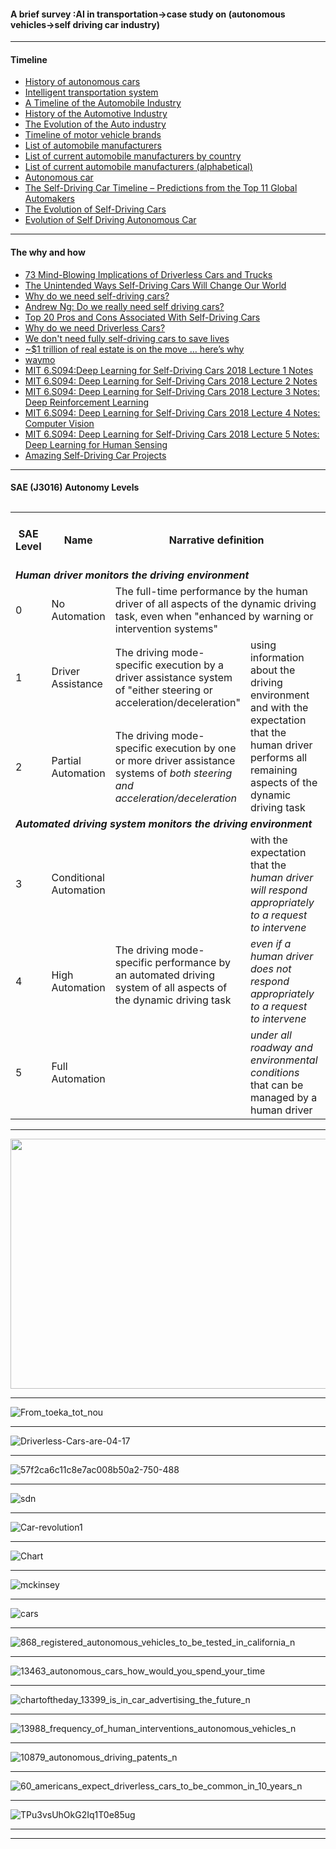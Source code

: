 

#### A brief survey :AI in transportation->case study on (autonomous vehicles->self driving car industry)

-------------

#### Timeline

- [History of autonomous cars](https://en.wikipedia.org/wiki/History_of_autonomous_cars)
- [Intelligent transportation system](https://en.wikipedia.org/wiki/Intelligent_transportation_system)
- [A Timeline of the Automobile Industry](https://www.scaruffi.com/politics/cars.html)
- [History of the Automotive Industry](https://www.preceden.com/timelines/263578-history-of-the-automotive-industry)
- [The Evolution of the Auto industry](https://www.timetoast.com/timelines/1201032)
- [Timeline of motor vehicle brands](https://en.wikipedia.org/wiki/Timeline_of_motor_vehicle_brands)
- [List of automobile manufacturers](https://en.wikipedia.org/wiki/List_of_automobile_manufacturers)
- [List of current automobile manufacturers by country](https://en.wikipedia.org/wiki/List_of_current_automobile_manufacturers_by_country)
- [List of current automobile manufacturers (alphabetical)](https://en.wikipedia.org/wiki/List_of_current_automobile_manufacturers_(alphabetical))
- [Autonomous car](https://en.wikipedia.org/wiki/Autonomous_car)
- [The Self-Driving Car Timeline – Predictions from the Top 11 Global Automakers](https://www.techemergence.com/self-driving-car-timeline-themselves-top-11-automakers/)
- [The Evolution of Self-Driving Cars](https://nytjournal.org/articles/ai_articles/evolution_of_self_driving_cars.php)
- [Evolution of Self Driving Autonomous Car](http://robotglobe.org/evolution-of-self-driving-autonomous-car/)

--------------

#### The why and how

- [73 Mind-Blowing Implications of Driverless Cars and Trucks](https://medium.com/@DonotInnovate/73-mind-blowing-implications-of-a-driverless-future-58d23d1f338d)
- [The Unintended Ways Self-Driving Cars Will Change Our World](https://medium.com/swlh/the-unintended-ways-self-driving-cars-will-change-our-world-3b15d1db9026)
- [Why do we need self-driving cars?](https://www.quora.com/Why-do-we-need-self-driving-cars-1)
- [Andrew Ng: Do we really need self driving cars?](https://www.quora.com/Andrew-Ng-Do-we-really-need-self-driving-cars)
- [Top 20 Pros and Cons Associated With Self-Driving Cars](https://www.autoinsurancecenter.com/top-20-pros-and-cons-associated-with-self-driving-cars.htm)
- [Why do we need Driverless Cars?](https://www.quora.com/Why-do-we-need-Driverless-Cars)
- [We don't need fully self-driving cars to save lives](https://www.usatoday.com/story/tech/columnist/2018/02/04/we-dont-need-fully-self-driving-cars-save-lives/1085965001/)
- [~$1 trillion of real estate is on the move … here’s why](https://medium.com/99-mph/1-trillion-of-real-estate-is-on-the-move-heres-why-94ee9233e5eb)
- [waymo](https://medium.com/waymo)
- [MIT 6.S094:Deep Learning for Self-Driving Cars 2018 Lecture 1 Notes](https://hackernoon.com/mit-6-s094-deep-learning-for-self-driving-cars-2018-lecture-1-notes-807be1a50893)
- [MIT 6.S094: Deep Learning for Self-Driving Cars 2018 Lecture 2 Notes](https://hackernoon.com/mit-6-s094-deep-learning-for-self-driving-cars-2018-lecture-2-notes-e283b9ec10a0)
- [MIT 6.S094: Deep Learning for Self-Driving Cars 2018 Lecture 3 Notes: Deep Reinforcement Learning](https://hackernoon.com/mit-6-s094-deep-learning-for-self-driving-cars-2018-lecture-3-notes-deep-reinforcement-learning-fe9a8592e14a)
- [MIT 6.S094: Deep Learning for Self-Driving Cars 2018 Lecture 4 Notes: Computer Vision](https://hackernoon.com/mit-6-s094-deep-learning-for-self-driving-cars-2018-lecture-4-notes-computer-vision-f591f14b3b99)
- [MIT 6.S094: Deep Learning for Self-Driving Cars 2018 Lecture 5 Notes: Deep Learning for Human Sensing](https://hackernoon.com/mit-6-s094-deep-learning-for-self-driving-cars-2018-lecture-5-notes-deep-learning-for-human-5cb0f53e4f15)
- [Amazing Self-Driving Car Projects](https://medium.com/udacity/amazing-self-driving-car-projects-d0599e2c2097)

--------------

#### SAE (J3016) Autonomy Levels

<table class="wikitable">
<caption>
</caption>
<tbody><tr>
<th>SAE Level</th>
<th>Name</th>
<th colspan="2">Narrative definition</th>
<th>Execution of<br />steering and<br />acceleration/<br />deceleration</th>
<th>Monitoring of driving environment</th>
<th>Fallback performance of dynamic driving task</th>
<th>System capability (driving modes)
</th></tr>
<tr>
<td colspan="8"><i><b>Human driver monitors the driving environment</b></i>
</td></tr>
<tr>
<td>0</td>
<td>No Automation</td>
<td colspan="2">The full-time performance by the human driver of all aspects of the dynamic driving task, even when "enhanced by warning or intervention systems"</td>
<td>Human driver</td>
<td rowspan="3">Human driver</td>
<td rowspan="3">Human driver</td>
<td>n/a
</td></tr>
<tr>
<td>1</td>
<td>Driver Assistance</td>
<td>The driving mode-specific execution by a driver assistance system of "either steering or acceleration/deceleration"</td>
<td rowspan="2">using information about the driving environment and with the expectation that the human driver performs all remaining aspects of the dynamic driving task</td>
<td>Human driver and system</td>
<td rowspan="2">Some driving modes
</td></tr>
<tr>
<td>2</td>
<td>Partial Automation</td>
<td>The driving mode-specific execution by one or more driver assistance systems of <i>both steering and acceleration/deceleration</i></td>
<td>System
</td></tr>
<tr>
<td colspan="8"><i><b>Automated driving system monitors the driving environment</b></i>
</td></tr>
<tr>
<td>3</td>
<td>Conditional Automation</td>
<td rowspan="3">The driving mode-specific performance by an automated driving system of all aspects of the dynamic driving task</td>
<td>with the expectation that the <i>human driver will respond appropriately to a request to intervene</i></td>
<td rowspan="3">System</td>
<td rowspan="3">System</td>
<td>Human driver</td>
<td>Some driving modes
</td></tr>
<tr>
<td>4</td>
<td>High Automation</td>
<td><i>even if a human driver does not respond appropriately to a request to intervene</i></td>
<td rowspan="3">System</td>
<td>Many driving modes
</td></tr>
<tr>
<td>5</td>
<td>Full Automation</td>
<td><i>under all roadway and environmental conditions</i> that can be managed by a human driver</td>
<td>All driving modes
</td></tr></tbody></table>

-----------

<img src="https://github.com/gopala-kr/a-week-in-wild-ai/blob/master/04-ai-in-transportation/1_EsvRsQAC19pc_wRaXpJ6FA.gif" width="1000" height="400" />

---------------

![From_toeka_tot_nou](https://steemitimages.com/0x0/http://s26.postimg.org/u7eh0ofsp/From_toeka_tot_nou.png)

------------

![Driverless-Cars-are-04-17](https://article.images.consumerreports.org/prod/content/dam/CRO%20Images%202017/Magazine-Articles/April/CR-Autospotlight-Where-Driverless-Cars-are-04-17)

------------

![57f2ca6c11c8e7ac008b50a2-750-488](https://amp.businessinsider.com/images/57f2ca6c11c8e7ac008b50a2-750-488.png)

------------

![sdn](https://rusdykrisman.com/wp-content/uploads/2018/01/sdn.png)

-----------

![Car-revolution1](https://marketrealist.imgix.net/uploads/2015/05/Car-revolution1.png)

------------

![Chart](http://www.bnymellonimoutlook.com/media/88716/Chart-2.jpg)

-------------

![mckinsey](https://anthonyvoigt.files.wordpress.com/2016/04/mckinsey.jpg?w=700)

-----------

![cars](https://thumbor.forbes.com/thumbor/960x0/https%3A%2F%2Fblogs-images.forbes.com%2Fniallmccarthy%2Ffiles%2F2018%2F04%2F20180413_SelfDriving_Cars.jpg)

-----------

![868_registered_autonomous_vehicles_to_be_tested_in_california_n](https://infographic.statista.com/normal/chartoftheday_13868_registered_autonomous_vehicles_to_be_tested_in_california_n.jpg)

------------

![13463_autonomous_cars_how_would_you_spend_your_time](https://infographic.statista.com/normal/chartoftheday_13463_autonomous_cars_how_would_you_spend_your_time_n.jpg)

----------

![chartoftheday_13399_is_in_car_advertising_the_future_n](https://infographic.statista.com/normal/chartoftheday_13399_is_in_car_advertising_the_future_n.jpg)

------------

![13988_frequency_of_human_interventions_autonomous_vehicles_n](https://infographic.statista.com/normal/chartoftheday_13988_frequency_of_human_interventions_autonomous_vehicles_n.jpg)

----------

![10879_autonomous_driving_patents_n](https://infographic.statista.com/normal/chartoftheday_10879_autonomous_driving_patents_n.jpg)

------------

![60_americans_expect_driverless_cars_to_be_common_in_10_years_n](https://infographic.statista.com/normal/chartoftheday_13860_americans_expect_driverless_cars_to_be_common_in_10_years_n.jpg)

------------

![TPu3vsUhOkG2Iq1T0e85ug](https://cdn-images-1.medium.com/max/880/1*TPu3vsUhOkG2Iq1T0e85ug.png)

------------
---------------------

